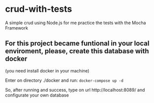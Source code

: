 # crud-with-tests
A simple crud using Node.js for me practice the tests with the Mocha Framework

## For this project became funtional in your local enviroment, please, create this database with docker

(you need install docker in your machine)

Enter on directory ./docker and run:
`docker-compose up -d`

So, after running and success, type on url http://localhost:8089/ and configurate your own database